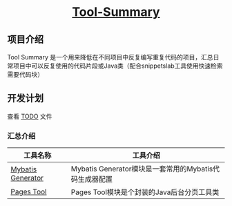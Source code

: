 <h1 align="center"><a href="https://github.com/Yu-Hang-Z" target="_blank">Tool-Summary</a></h1>

## 项目介绍

Tool Summary 是一个用来降低在不同项目中反复编写重复代码的项目，汇总日常项目中可以反复使用的代码片段或Java类（配合snippetslab工具使用快速检索需要代码块）



## 开发计划

查看 [TODO](./TODO.md) 文件

### 汇总介绍

| 工具名称                                  | 工具介绍                                               |
| ----------------------------------------- | ------------------------------------------------------ |
| [Mybatis Generator](./Mybatis-Generator/) | Mybatis Generator模块是一套常用的Mybatis代码生成器配置 |
| [Pages Tool](./Pages-Tool/)               | Pages Tool模块是个封装的Java后台分页工具类             |

### 
